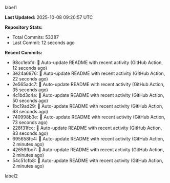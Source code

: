 
label1 
<!-- ACTIVITY_START -->
**Last Updated:** 2025-10-08 09:20:57 UTC

**Repository Stats:**
- Total Commits: 53387
- Last Commit: 12 seconds ago

**Recent Commits:**
- 98cc1ebfd: 🤖 Auto-update README with recent activity (GitHub Action, 12 seconds ago)
- 3e24a6976: 🤖 Auto-update README with recent activity (GitHub Action, 22 seconds ago)
- 2e565adc7: 🤖 Auto-update README with recent activity (GitHub Action, 35 seconds ago)
- 4c1bd3c4a: 🤖 Auto-update README with recent activity (GitHub Action, 50 seconds ago)
- 1bc19ad29: 🤖 Auto-update README with recent activity (GitHub Action, 63 seconds ago)
- 740998b3e: 🤖 Auto-update README with recent activity (GitHub Action, 73 seconds ago)
- 228f31fcc: 🤖 Auto-update README with recent activity (GitHub Action, 83 seconds ago)
- 695658fc4: 🤖 Auto-update README with recent activity (GitHub Action, 2 minutes ago)
- 42659fbc7: 🤖 Auto-update README with recent activity (GitHub Action, 2 minutes ago)
- 54c51cfb8: 🤖 Auto-update README with recent activity (GitHub Action, 2 minutes ago)
<!-- ACTIVITY_END -->

label2
